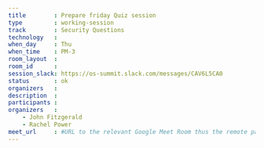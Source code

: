 ```yaml
---
title        : Prepare friday Quiz session
type         : working-session
track        : Security Questions
technology   :
when_day     : Thu
when_time    : PM-3
room_layout  :
room_id      :
session_slack: https://os-summit.slack.com/messages/CAV6L5CA0
status       : ok
organizers   :
description  :
participants :
organizers   :
    - John Fitzgerald
    - Rachel Power
meet_url     : #URL to the relevant Google Meet Room thus the remote participants can join a session
---
```

